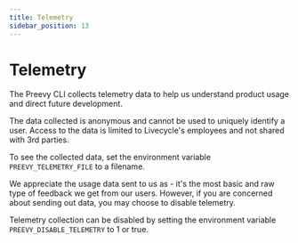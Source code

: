 ```yaml
---
title: Telemetry
sidebar_position: 13
---
```


# Telemetry

The Preevy CLI collects telemetry data to help us understand product usage and direct future development.

The data collected is anonymous and cannot be used to uniquely identify a user. Access to the data is limited to Livecycle's employees and not shared with 3rd parties.

To see the collected data, set the environment variable `PREEVY_TELEMETRY_FILE` to a filename.

We appreciate the usage data sent to us as - it's the most basic and raw type of feedback we get from our users. However, if you are concerned about sending out data, you may choose to disable telemetry.

Telemetry collection can be disabled by setting the environment variable `PREEVY_DISABLE_TELEMETRY` to 1 or true.